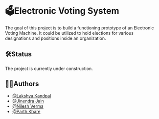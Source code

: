 
#  🗳️Electronic Voting System

The goal of this project is to build a functioning prototype of an Electronic Voting Machine. 
It could be utilized to hold elections for various designations and positions inside an organization.


## 🛠Status

The project is currently under construction.
## 👨‍💻Authors
- [@Lakshya Kandpal](https://github.com/HiLakshya)
- [@Jinendra Jain](https://www.linkedin.com/in/jinendra-jain-2432a9253/)
- [@Nilesh Verma](https://www.linkedin.com/in/nilesh-verma-76b045251/)
- [@Parth Khare](linkedin.com/in/parth-khare-765b30252)
